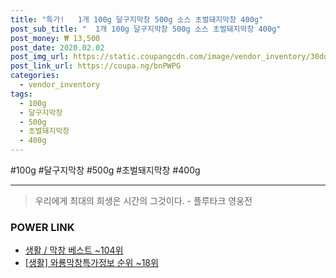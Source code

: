 ```yaml
--- 
title: "특가!   1개 100g 달구지막창 500g 소스 초벌돼지막창 400g" 
post_sub_title: "  1개 100g 달구지막창 500g 소스 초벌돼지막창 400g" 
post_money: ₩ 13,500 
post_date: 2020.02.02 
post_img_url: https://static.coupangcdn.com/image/vendor_inventory/30dd/8d14812474a509599a4b2313b38c14a8fb3a011439ee658d1f49402c93a6.jpg 
post_link_url: https://coupa.ng/bnPWPG 
categories: 
  - vendor_inventory 
tags: 
  - 100g 
  - 달구지막창 
  - 500g 
  - 초벌돼지막창 
  - 400g 
--- 
```

  #100g #달구지막창 #500g #초벌돼지막창 #400g 
<hr> 

> 우리에게 최대의 희생은 시간의 그것이다. - 플루타크 영웅전 


### POWER LINK

* <a href="https://blog.naver.com/santokki14/221793055634" target="_blank">생활 / 막창 베스트 ~104위</a>
* <a href="https://blog.naver.com/sakai111/221772911082" target="_blank"> [생활] 와룡막창특가정보 순위 ~18위</a>
